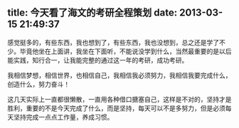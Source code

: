 title: 今天看了海文的考研全程策划
date: 2013-03-15 21:49:37
---

感觉挺多的，有些东西，我也想到了，有些东西，我也没想到，总之还是学了不少。毕竟他坐在上面讲，我坐在下面听，不能说没学到什么，当然最重要的是以后能实践，知行合一，让我能完整的通过这一年的考研，成功考研。

我相信梦想，相信世界，也相信自己，我相信我必须努力，我相信我要完成什么，创造什么，努力奋斗！

这几天实际上一直都很懒散，一直用各种借口搪塞自己，这样是不对的，坚持才是胜利，重要的不是今天完成了什么，而是坚持，每天可以不是多努力，但是必须每天坚持完成一点点工作量，养成习惯。